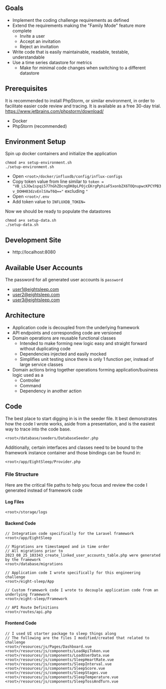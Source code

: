 ## Goals
- Implement the coding challenge requirements as defined
- Extend the requirements making the "Family Mode" feature more complete
  - Invite a user
  - Accept an invitation
  - Reject an invitation
- Write code that is easily maintainable, readable, testable, understandable
- Use a time series datastore for metrics
  - Make for minimal code changes when switching to a different datastore

## Prerequisites
It is recommended to install PhpStorm, or similar environment, in order to facilitate easier
code review and tracing. It is available as a free 30-day trial.
https://www.jetbrains.com/phpstorm/download/

- Docker
- PhpStorm (recommended)

## Environment Setup
Spin up docker containers and initialize the application
```shell
chmod a+x setup-environment.sh
./setup-environment.sh
```
- Open `<root>/docker/influxdb/config/influx-configs`
- Copy token value from line similar to `token = "VB_LSJOw1spqi577hGhZDcngDK0pLPOjcEKrgPphiaF5xonbZX6TOQnupwcKPCYPB3v_DOHH03dzvEnlSXwT6Q=="` excluding `"`
- Open `<root>/.env`
- Add token value to `INFLUXDB_TOKEN=`

Now we should be ready to populate the datastores
```shell
chmod a+x setup-data.sh
./setup-data.sh
```

## Development Site
- http://localhost:8080

## Available User Accounts
The password for all generated user accounts is `password`

- user1@eightsleep.com 
- user2@eightsleep.com 
- user3@eightsleep.com 

## Architecture
- Application code is decoupled from the underlying framework
- API endpoints and corresponding code are versioned
- Domain operations are reusable functional classes
  - Intended to make forming new logic easy and straight forward without duplicating code
  - Dependencies injected and easily mocked
  - Simplifies unit testing since there is only 1 function per, instead of large service classes
- Domain actions bring together operations forming application/business logic used as a
  - Controller
  - Command
  - Dependency in another action

## Code
The best place to start digging in is in the seeder file. 
It best demonstrates how the code I wrote works, aside from a presentation,
and is the easiest way to trace into the code base.
```
<root>/database/seeders/DatabaseSeeder.php
```

Additionally, certain interfaces and classes need to be bound to the framework instance container
and those bindings can be found in:
```
<root>/app/EightSleep/Provider.php
```

### File Structure
Here are the critical file paths to help you focus and review the code I generated instead of framework code

#### Log Files
```
<root>/storage/logs
```

#### Backend Code
```
// Integration code specifically for the Laravel framework
<root>/app/EightSleep

// Migrations are timestamped and in time order
// All migrations prior to 2023_08_25_103343_create_linked_user_accounts_table.php were generated by the framework
<root>/database/migrations

// Application code I wrote specifically for this engineering challenge
<root>/eight-sleep/App

// Custom framework code I wrote to decouple application code from an underlying framework
<root>/eight-sleep/Framework

// API Route Definitions
<root>/routes/api.php
```
#### Frontend Code
```
// I used UI starter package to sleep things along
// The following are the files I modified/created that related to challenge
<root>/resources/js/Pages/Dashboard.vue
<root>/resources/js/components/LoadApiToken.vue
<root>/resources/js/components/LoadUserData.vue
<root>/resources/js/components/SleepHeartRate.vue
<root>/resources/js/components/SleepInterval.vue
<root>/resources/js/components/SleepScore.vue
<root>/resources/js/components/SleepStages.vue
<root>/resources/js/components/SleepTemperature.vue
<root>/resources/js/components/SleepTossAndTurn.vue
```
